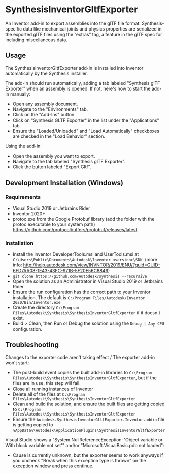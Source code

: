 # SynthesisInventorGltfExporter
An Inventor add-in to export assemblies into the glTF file format.
Synthesis-specific data like mechanical joints and physics properties are serialized in the exported glTF files using the “extras” tag, a feature in the glTF spec for including miscellaneous data. 

## Usage
The SynthesisInventorGltfExporter add-in is installed into Inventor automatically by the Synthesis installer.

The add-in should run automatically, adding a tab labeled "Synthesis glTF Exporter" when an assembly is opened.
If not, here's how to start the add-in manually:
- Open any assembly document.
- Navigate to the "Environments" tab.
- Click on the "Add-Ins" button.
- Click on "Synthesis GLTF Exporter" in the list under the "Applications" tab.
- Ensure the "Loaded/Unloaded" and "Load Automatically" checkboxes are checked in the "Load Behavior" section.

Using the add-in:
- Open the assembly you want to export.
- Navigate to the tab labeled "Synthesis glTF Exporter".
- Click the button labeled "Export Gltf".

## Development Installation (Windows)

### Requirements
- Visual Studio 2019 or Jetbrains Rider
- Inventor 2020+
- protoc.exe from the Google Protobuf library (add the folder with the protoc executable to your system path) https://github.com/protocolbuffers/protobuf/releases/latest

### Installation
- Install the inventor DeveloperTools.msi and UserTools.msi at `C:\Users\Public\Documents\Autodesk\Inventor <version>\SDK`. (more info: http://help.autodesk.com/view/INVNTOR/2019/ENU/?guid=GUID-6FD7AA08-1E43-43FC-971B-5F20E56C8846)
- `git clone https://github.com/Autodesk/synthesis --recursive`
- Open the solution as an Administrator in Visual Studio 2019 or Jetbrains Rider.
- Ensure the run configuration has the correct path to your Inventor installation. The default is `C:/Program Files/Autodesk/Inventor 2020/Bin/Inventor.exe`
- Create the directory `C:\Program Files\Autodesk\Synthesis\SynthesisInventorGltfExporter` if it doesn't exist.
- Build > Clean, then Run or Debug the solution using the `Debug | Any CPU` configuration.

## Troubleshooting
Changes to the exporter code aren't taking effect / The exporter add-in won't start:
- The post-build event copies the built add-in libraries to `C:\Program Files\Autodesk\Synthesis\SynthesisInventorGltfExporter`, but if the files are in use, this step will fail.
- Close all running instances of Inventor
- Delete all of the files at `C:\Program Files\Autodesk\Synthesis\SynthesisInventorGltfExporter`
- Clean and build the solution, and ensure the built files are getting copied to `C:\Program Files\Autodesk\Synthesis\SynthesisInventorGltfExporter`
- Ensure the `Autodesk.SynthesisInventorGltfExporter.Inventor.addin` file is getting copied to `%AppData%\Autodesk\ApplicationPlugins\SynthesisInventorGltfExporter`

Visual Studio shows a "System.NullReferenceException: 'Object variable or With block variable not set'" and/or "Microsoft.VisualBasic.pdb not loaded":
- Cause is currently unknown, but the exporter seems to work anyways if you uncheck "Break when this exception type is thrown" on the exception window and press continue.